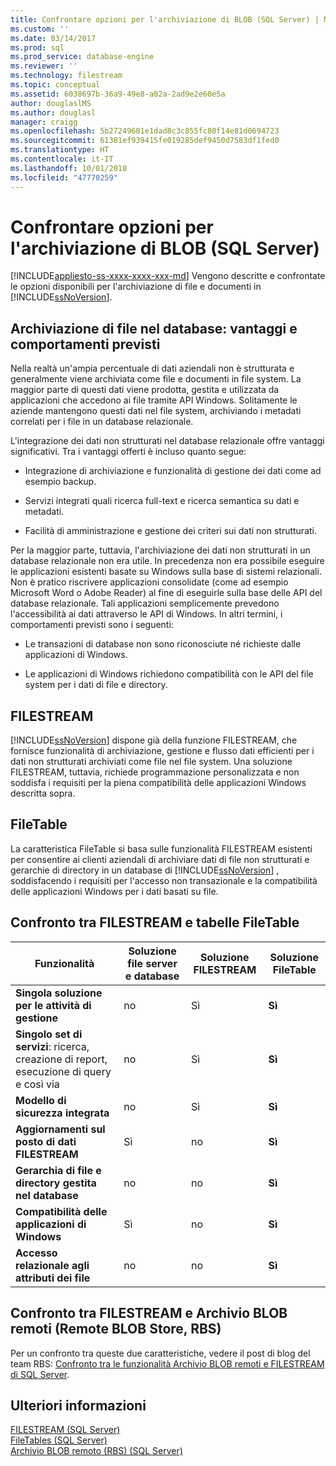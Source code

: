 ```yaml
---
title: Confrontare opzioni per l'archiviazione di BLOB (SQL Server) | Microsoft Docs
ms.custom: ''
ms.date: 03/14/2017
ms.prod: sql
ms.prod_service: database-engine
ms.reviewer: ''
ms.technology: filestream
ms.topic: conceptual
ms.assetid: 6038697b-36a9-49e8-a02a-2ad9e2e60e5a
author: douglaslMS
ms.author: douglasl
manager: craigg
ms.openlocfilehash: 5b27249601e1dad8c3c855fc80f14e81d0694723
ms.sourcegitcommit: 61381ef939415fe019285def9450d7583df1fed0
ms.translationtype: HT
ms.contentlocale: it-IT
ms.lasthandoff: 10/01/2018
ms.locfileid: "47770259"
---
```

# <a name="compare-options-for-storing-blobs-sql-server"></a>Confrontare opzioni per l'archiviazione di BLOB (SQL Server)
[!INCLUDE[appliesto-ss-xxxx-xxxx-xxx-md](../../includes/appliesto-ss-xxxx-xxxx-xxx-md.md)]
  Vengono descritte e confrontate le opzioni disponibili per l'archiviazione di file e documenti in [!INCLUDE[ssNoVersion](../../includes/ssnoversion-md.md)].  
  
##  <a name="Expectations"></a> Archiviazione di file nel database: vantaggi e comportamenti previsti  
 Nella realtà un'ampia percentuale di dati aziendali non è strutturata e generalmente viene archiviata come file e documenti in file system. La maggior parte di questi dati viene prodotta, gestita e utilizzata da applicazioni che accedono ai file tramite API Windows. Solitamente le aziende mantengono questi dati nel file system, archiviando i metadati correlati per i file in un database relazionale.  
  
 L'integrazione dei dati non strutturati nel database relazionale offre vantaggi significativi. Tra i vantaggi offerti è incluso quanto segue:  
  
-   Integrazione di archiviazione e funzionalità di gestione dei dati come ad esempio backup.  
  
-   Servizi integrati quali ricerca full-text e ricerca semantica su dati e metadati.  
  
-   Facilità di amministrazione e gestione dei criteri sui dati non strutturati.  
  
 Per la maggior parte, tuttavia, l'archiviazione dei dati non strutturati in un database relazionale non era utile. In precedenza non era possibile eseguire le applicazioni esistenti basate su Windows sulla base di sistemi relazionali. Non è pratico riscrivere applicazioni consolidate (come ad esempio Microsoft Word o Adobe Reader) al fine di eseguirle sulla base delle API del database relazionale. Tali applicazioni semplicemente prevedono l'accessibilità ai dati attraverso le API di Windows. In altri termini, i comportamenti previsti sono i seguenti:  
  
-   Le transazioni di database non sono riconosciute né richieste dalle applicazioni di Windows.  
  
-   Le applicazioni di Windows richiedono compatibilità con le API del file system per i dati di file e directory.  
  
##  <a name="Filestream"></a> FILESTREAM  
 [!INCLUDE[ssNoVersion](../../includes/ssnoversion-md.md)] dispone già della funzione FILESTREAM, che fornisce funzionalità di archiviazione, gestione e flusso dati efficienti per i dati non strutturati archiviati come file nel file system. Una soluzione FILESTREAM, tuttavia, richiede programmazione personalizzata e non soddisfa i requisiti per la piena compatibilità delle applicazioni Windows descritta sopra.  
  
##  <a name="FileTables"></a> FileTable  
 La caratteristica FileTable si basa sulle funzionalità FILESTREAM esistenti per consentire ai clienti aziendali di archiviare dati di file non strutturati e gerarchie di directory in un database di [!INCLUDE[ssNoVersion](../../includes/ssnoversion-md.md)] , soddisfacendo i requisiti per l'accesso non transazionale e la compatibilità delle applicazioni Windows per i dati basati su file.  
  
##  <a name="CompareFileTable"></a> Confronto tra FILESTREAM e tabelle FileTable  
  
|Funzionalità|Soluzione file server e database|Soluzione FILESTREAM|Soluzione FileTable|  
|-------------|---------------------------------------|-------------------------|------------------------|  
|**Singola soluzione per le attività di gestione**|no|Sì|**Sì**|  
|**Singolo set di servizi**: ricerca, creazione di report, esecuzione di query e così via|no|Sì|**Sì**|  
|**Modello di sicurezza integrata**|no|Sì|**Sì**|  
|**Aggiornamenti sul posto di dati FILESTREAM**|Sì|no|**Sì**|  
|**Gerarchia di file e directory gestita nel database**|no|no|**Sì**|  
|**Compatibilità delle applicazioni di Windows**|Sì|no|**Sì**|  
|**Accesso relazionale agli attributi dei file**|no|no|**Sì**|  
  
##  <a name="CompareRBS"></a> Confronto tra FILESTREAM e Archivio BLOB remoti (Remote BLOB Store, RBS)  
 Per un confronto tra queste due caratteristiche, vedere il post di blog del team RBS: [Confronto tra le funzionalità Archivio BLOB remoti e FILESTREAM di SQL Server](http://go.microsoft.com/fwlink/?LinkId=210317).  
  
##  <a name="more"></a> Ulteriori informazioni  
 [FILESTREAM &#40;SQL Server&#41;](../../relational-databases/blob/filestream-sql-server.md)  
 [FileTables &#40;SQL Server&#41;](../../relational-databases/blob/filetables-sql-server.md)  
 [Archivio BLOB remoto &#40;RBS&#41; &#40;SQL Server&#41;](../../relational-databases/blob/remote-blob-store-rbs-sql-server.md)  
  
